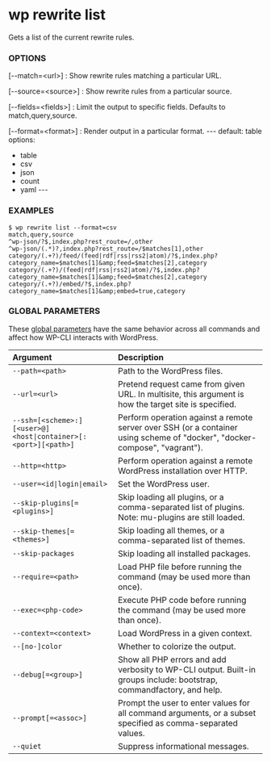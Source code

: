 # wp rewrite list

Gets a list of the current rewrite rules.

### OPTIONS

[\--match=&lt;url&gt;]
: Show rewrite rules matching a particular URL.

[\--source=&lt;source&gt;]
: Show rewrite rules from a particular source.

[\--fields=&lt;fields&gt;]
: Limit the output to specific fields. Defaults to match,query,source.

[\--format=&lt;format&gt;]
: Render output in a particular format.
\---
default: table
options:
  - table
  - csv
  - json
  - count
  - yaml
\---

### EXAMPLES

    $ wp rewrite list --format=csv
    match,query,source
    ^wp-json/?$,index.php?rest_route=/,other
    ^wp-json/(.*)?,index.php?rest_route=/$matches[1],other
    category/(.+?)/feed/(feed|rdf|rss|rss2|atom)/?$,index.php?category_name=$matches[1]&amp;feed=$matches[2],category
    category/(.+?)/(feed|rdf|rss|rss2|atom)/?$,index.php?category_name=$matches[1]&amp;feed=$matches[2],category
    category/(.+?)/embed/?$,index.php?category_name=$matches[1]&amp;embed=true,category

### GLOBAL PARAMETERS

These [global parameters](https://make.wordpress.org/cli/handbook/config/) have the same behavior across all commands and affect how WP-CLI interacts with WordPress.

| **Argument**    | **Description**			  |
|:----------------|:-----------------------------|
| `--path=<path>` | Path to the WordPress files. |
| `--url=<url>` | Pretend request came from given URL. In multisite, this argument is how the target site is specified. |
| `--ssh=[<scheme>:][<user>@]<host\|container>[:<port>][<path>]` | Perform operation against a remote server over SSH (or a container using scheme of "docker", "docker-compose", "vagrant"). |
| `--http=<http>` | Perform operation against a remote WordPress installation over HTTP. |
| `--user=<id\|login\|email>` | Set the WordPress user. |
| `--skip-plugins[=<plugins>]` | Skip loading all plugins, or a comma-separated list of plugins. Note: mu-plugins are still loaded. |
| `--skip-themes[=<themes>]` | Skip loading all themes, or a comma-separated list of themes. |
| `--skip-packages` | Skip loading all installed packages. |
| `--require=<path>` | Load PHP file before running the command (may be used more than once). |
| `--exec=<php-code>` | Execute PHP code before running the command (may be used more than once). |
| `--context=<context>` | Load WordPress in a given context. |
| `--[no-]color` | Whether to colorize the output. |
| `--debug[=<group>]` | Show all PHP errors and add verbosity to WP-CLI output. Built-in groups include: bootstrap, commandfactory, and help. |
| `--prompt[=<assoc>]` | Prompt the user to enter values for all command arguments, or a subset specified as comma-separated values. |
| `--quiet` | Suppress informational messages. |
